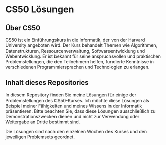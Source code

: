# CS50 Lösungen

## Über CS50

CS50 ist ein Einführungskurs in die Informatik, der von der Harvard University angeboten wird. Der Kurs behandelt Themen wie Algorithmen, Datenstrukturen, Ressourcenverwaltung, Softwareentwicklung und Webentwicklung. Er ist bekannt für seine anspruchsvollen und praktischen Problemstellungen, die den Teilnehmern helfen, fundierte Kenntnisse in verschiedenen Programmiersprachen und Technologien zu erlangen.

## Inhalt dieses Repositories

In diesem Repository finden Sie meine Lösungen für einige der Problemstellungen des CS50-Kurses. Ich möchte diese Lösungen als Beispiel meiner Fähigkeiten und meines Wissens in der Informatik präsentieren. Bitte beachten Sie, dass diese Lösungen ausschließlich zu Demonstrationszwecken dienen und nicht zur Verwendung oder Weitergabe an Dritte bestimmt sind.

Die Lösungen sind nach den einzelnen Wochen des Kurses und den jeweiligen Problemsets geordnet.
